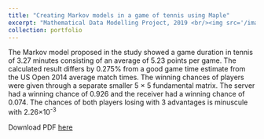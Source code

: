 ```yaml
---
title: "Creating Markov models in a game of tennis using Maple"
excerpt: "Mathematical Data Modelling Project, 2019 <br/><img src='/images/mdm1_1.png'>"
collection: portfolio
---
```


The Markov model proposed in the study showed a game duration in tennis of 3.27 minutes consisting
of an average of 5.23 points per game. The calculated result differs by 0.275% from a good game time
estimate from the US Open 2014 average match times. The winning chances of players were given through
a separate smaller 5 × 5 fundamental matrix. The server had a winning chance of 0.926 and the receiver
had a winning chance of 0.074. The chances of both players losing with 3 advantages is minuscule with
2.26×10<sup>-3</sup> 

Download PDF [here](http://vedang-joshi.github.io/files/mdm1_1.pdf)

